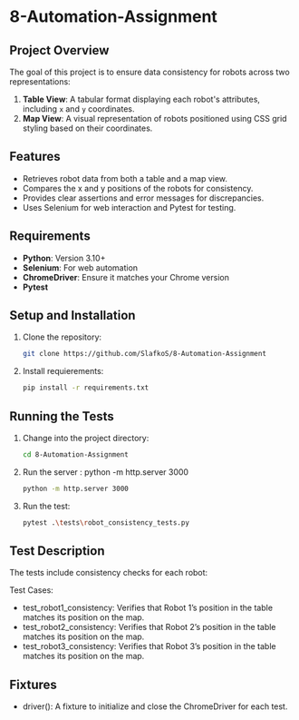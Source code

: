 # 8-Automation-Assignment

## Project Overview

The goal of this project is to ensure data consistency for robots across two representations:
1. **Table View**: A tabular format displaying each robot's attributes, including `x` and `y` coordinates.
2. **Map View**: A visual representation of robots positioned using CSS grid styling based on their coordinates.
## Features

- Retrieves robot data from both a table and a map view.
- Compares the x and y positions of the robots for consistency.
- Provides clear assertions and error messages for discrepancies.
- Uses Selenium for web interaction and Pytest for testing.

## Requirements

- **Python**: Version 3.10+
- **Selenium**: For web automation
- **ChromeDriver**: Ensure it matches your Chrome version
- **Pytest**

## Setup and Installation

1. Clone the repository:
   ```bash
   git clone https://github.com/SlafkoS/8-Automation-Assignment
2. Install requierements:
   ```bash
   pip install -r requirements.txt
## Running the Tests
1. Change into the project directory:
   ```bash
   cd 8-Automation-Assignment
2. Run the server : python -m http.server 3000
   ```bash
   python -m http.server 3000
3. Run the test:
   ```bash
   pytest .\tests\robot_consistency_tests.py
## Test Description
The tests include consistency checks for each robot:

Test Cases:
- test_robot1_consistency: Verifies that Robot 1’s position in the table matches its position on the map.
- test_robot2_consistency: Verifies that Robot 2’s position in the table matches its position on the map.
- test_robot3_consistency: Verifies that Robot 3’s position in the table matches its position on the map.

## Fixtures
- driver(): A fixture to initialize and close the ChromeDriver for each test.